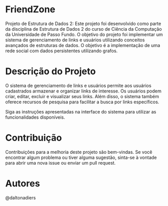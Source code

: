 # FriendZone
Projeto de Estrutura de Dados 2: 
Este projeto foi desenvolvido como parte da disciplina de Estrutura de Dados 2 do curso de Ciência da Computação da Universidade de Passo Fundo. O objetivo do projeto foi implementar um sistema de gerenciamento de links e usuários utilizando conceitos avançados de estruturas de dados. O objetivo é a implementação de uma rede social com dados persistentes utilizando grafos.

# Descrição do Projeto
O sistema de gerenciamento de links e usuários permite aos usuários cadastrados armazenar e organizar links de interesse. Os usuários podem criar, editar, excluir e visualizar seus links. Além disso, o sistema também oferece recursos de pesquisa para facilitar a busca por links específicos.

Siga as instruções apresentadas na interface do sistema para utilizar as funcionalidades disponíveis.

# Contribuição
Contribuições para a melhoria deste projeto são bem-vindas. Se você encontrar algum problema ou tiver alguma sugestão, sinta-se à vontade para abrir uma nova issue ou enviar um pull request.

# Autores
@daltonadiers
